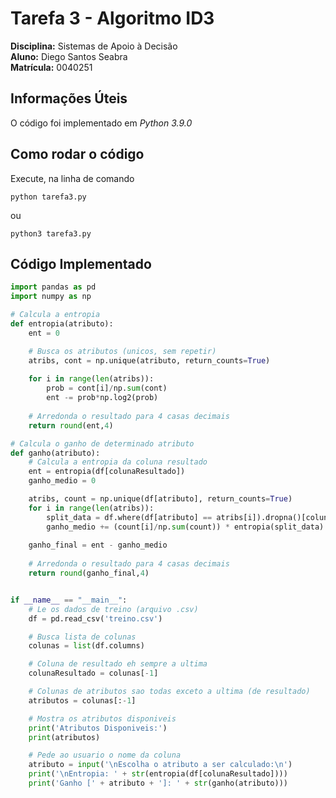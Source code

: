 # Tarefa 3 - Algoritmo ID3

**Disciplina:** Sistemas de Apoio à Decisão <br>
**Aluno:** Diego Santos Seabra <br>
**Matrícula:** 0040251 <br>

## Informações Úteis

O código foi implementado em *Python 3.9.0*

## Como rodar o código

Execute, na linha de comando 
```
python tarefa3.py
```

ou

```
python3 tarefa3.py
```

## Código Implementado

````python
import pandas as pd
import numpy as np

# Calcula a entropia
def entropia(atributo):
    ent = 0

    # Busca os atributos (unicos, sem repetir)
    atribs, cont = np.unique(atributo, return_counts=True)
    
    for i in range(len(atribs)):
        prob = cont[i]/np.sum(cont)
        ent -= prob*np.log2(prob)
        
    # Arredonda o resultado para 4 casas decimais
    return round(ent,4)

# Calcula o ganho de determinado atributo
def ganho(atributo):
    # Calcula a entropia da coluna resultado
    ent = entropia(df[colunaResultado])
    ganho_medio = 0

    atribs, count = np.unique(df[atributo], return_counts=True)
    for i in range(len(atribs)):
        split_data = df.where(df[atributo] == atribs[i]).dropna()[colunaResultado]
        ganho_medio += (count[i]/np.sum(count)) * entropia(split_data)
    
    ganho_final = ent - ganho_medio
    
    # Arredonda o resultado para 4 casas decimais
    return round(ganho_final,4)


if __name__ == "__main__":
    # Le os dados de treino (arquivo .csv)
    df = pd.read_csv('treino.csv')

    # Busca lista de colunas
    colunas = list(df.columns)    

    # Coluna de resultado eh sempre a ultima
    colunaResultado = colunas[-1] 

    # Colunas de atributos sao todas exceto a ultima (de resultado)
    atributos = colunas[:-1]

    # Mostra os atributos disponiveis
    print('Atributos Disponiveis:')
    print(atributos)

    # Pede ao usuario o nome da coluna
    atributo = input('\nEscolha o atributo a ser calculado:\n')
    print('\nEntropia: ' + str(entropia(df[colunaResultado])))
    print('Ganho [' + atributo + ']: ' + str(ganho(atributo)))

